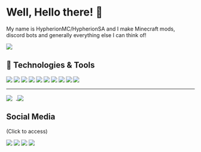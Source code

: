 # Well, Hello there! 👋 
My name is HypherionMC/HypherionSA and I make Minecraft mods, discord bots and generally everything else I can think of!

<a href="https://www.buymeacoffee.com/hypherionsa"><img align="center" src="https://img.buymeacoffee.com/button-api/?text=Buy me a coffee&emoji=&slug=hypherionsa&button_colour=5F7FFF&font_colour=ffffff&font_family=Cookie&outline_colour=000000&coffee_colour=FFDD00"></a>

## 🔧 Technologies & Tools
![](https://img.shields.io/badge/OS-Linux%2C%20Windows%2C%20MacOS-brightgreen?style=flat&logo=linux&logoColor=white&color=2bbc8a)
![](https://img.shields.io/badge/Tools-Jenkins-informational?style=flat&logo=jenkins&logoColor=white&color=2bbc8a)
![](https://img.shields.io/badge/Editor-IntelliJ_IDEA-informational?style=flat&logo=intellij-idea&logoColor=white&color=2bbc8a)
![](https://img.shields.io/badge/Code-JavaScript-informational?style=flat&logo=javascript&logoColor=white&color=2bbc8a)
![](https://img.shields.io/badge/Code-Vue-informational?style=flat&logo=vue.js&logoColor=white&color=2bbc8a)
![](https://img.shields.io/badge/Code-Java-informational?style=flat&logo=java&logoColor=white&color=2bbc8a)
![](https://img.shields.io/badge/Code-c++-informational?style=flat&logo=cplusplus&logoColor=white&color=2bbc8a)
![](https://img.shields.io/badge/Code-csharp-informational?style=flat&logo=csharp&logoColor=white&color=2bbc8a)
![](https://img.shields.io/badge/Code-HTML-informational?style=flat&logo=html5&logoColor=white&color=2bbc8a)
![](https://img.shields.io/badge/Code-php-informational?style=flat&logo=php&logoColor=white&color=2bbc8a)

___

<a href="#">
  <img align="center" style="margin-right: 10px;" src="https://github-readme-stats.vercel.app/api?username=hypherionmc&count_private=true&show_icons=true&theme=cobalt" />
</a>
<a href="#">
  <img align="center" src="https://github-readme-stats.vercel.app/api/top-langs/?username=hypherionmc&langs_count=10&theme=cobalt&&layout=compact" />
</a>

## Social Media
(Click to access)

[![](https://img.shields.io/badge/-Twitter-blue)](https://twitter.com/hypherionsa)
[![](https://img.shields.io/badge/-Discord-blueviolet)](https://discord.gg/PdVnXf9)
[![](https://img.shields.io/badge/-Youtube-red)](https://discord.gg/PdVnXf9)
[![](https://cf.way2muchnoise.eu/author/hypherionsa.svg)](https://www.curseforge.com/members/hypherionsa/projects)


<!-- Resources -->
<!-- Icons: https://simpleicons.org/ -->
<!-- GitHub Stats: https://github.com/anuraghazra/github-readme-stats -->
<!-- Emojis: https://emojipedia.org/emoji/ -->
<!-- HTML Emojis: https://www.fileformat.info/index.htm -->
<!-- Shields: https://shields.io/ -->
<!-- Awesome GitHub Profile README: https://github.com/abhisheknaiidu/awesome-github-profile-readme -->
